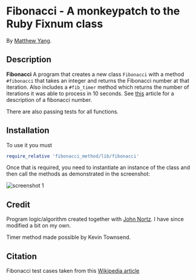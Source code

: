 # Fibonacci - A monkeypatch to the Ruby Fixnum class

By [Matthew Yang](http://www.matthewgyang.com).

## Description
**Fibonacci** A program that creates a new class `Fibonacci` with a method `#fibonacci` that takes an integer and returns the Fibonacci number at that iteration.  Also includes a `#fib_timer` method which returns the number of iterations it was able to process in 10 seconds. See [this](https://en.wikipedia.org/wiki/Fibonacci_number) article for a description of a fibonacci number.

There are also passing tests for all functions.

## Installation
To use it you must
```ruby
require_relative 'fibonacci_method/lib/fibonacci'
```
Once that is required, you need to instantiate an instance of the class and then call the methods as demonstrated in the screenshot:

![screenshot 1](https://www.dropbox.com/s/2eaktyerlz2ip3y/Screenshot%202015-09-04%2016.37.11.png?dl=0)

## Credit
Program logic/algorithm created together with [John Nortz](https://github.com/JohnNortz/).  I have since modified a bit on my own.

Timer method made possible by Kevin Townsend.

## Citation
Fibonacci test cases taken from this [Wikipedia article](https://en.wikipedia.org/wiki/Fibonacci_number)
